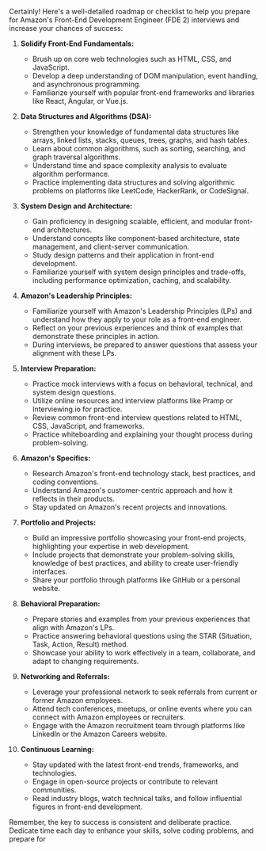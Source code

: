 Certainly! Here's a well-detailed roadmap or checklist to help you prepare for Amazon's Front-End Development Engineer (FDE 2) interviews and increase your chances of success:

1. **Solidify Front-End Fundamentals:**
   - Brush up on core web technologies such as HTML, CSS, and JavaScript.
   - Develop a deep understanding of DOM manipulation, event handling, and asynchronous programming.
   - Familiarize yourself with popular front-end frameworks and libraries like React, Angular, or Vue.js.

2. **Data Structures and Algorithms (DSA):**
   - Strengthen your knowledge of fundamental data structures like arrays, linked lists, stacks, queues, trees, graphs, and hash tables.
   - Learn about common algorithms, such as sorting, searching, and graph traversal algorithms.
   - Understand time and space complexity analysis to evaluate algorithm performance.
   - Practice implementing data structures and solving algorithmic problems on platforms like LeetCode, HackerRank, or CodeSignal.

3. **System Design and Architecture:**
   - Gain proficiency in designing scalable, efficient, and modular front-end architectures.
   - Understand concepts like component-based architecture, state management, and client-server communication.
   - Study design patterns and their application in front-end development.
   - Familiarize yourself with system design principles and trade-offs, including performance optimization, caching, and scalability.

4. **Amazon's Leadership Principles:**
   - Familiarize yourself with Amazon's Leadership Principles (LPs) and understand how they apply to your role as a front-end engineer.
   - Reflect on your previous experiences and think of examples that demonstrate these principles in action.
   - During interviews, be prepared to answer questions that assess your alignment with these LPs.

5. **Interview Preparation:**
   - Practice mock interviews with a focus on behavioral, technical, and system design questions.
   - Utilize online resources and interview platforms like Pramp or Interviewing.io for practice.
   - Review common front-end interview questions related to HTML, CSS, JavaScript, and frameworks.
   - Practice whiteboarding and explaining your thought process during problem-solving.

6. **Amazon's Specifics:**
   - Research Amazon's front-end technology stack, best practices, and coding conventions.
   - Understand Amazon's customer-centric approach and how it reflects in their products.
   - Stay updated on Amazon's recent projects and innovations.

7. **Portfolio and Projects:**
   - Build an impressive portfolio showcasing your front-end projects, highlighting your expertise in web development.
   - Include projects that demonstrate your problem-solving skills, knowledge of best practices, and ability to create user-friendly interfaces.
   - Share your portfolio through platforms like GitHub or a personal website.

8. **Behavioral Preparation:**
   - Prepare stories and examples from your previous experiences that align with Amazon's LPs.
   - Practice answering behavioral questions using the STAR (Situation, Task, Action, Result) method.
   - Showcase your ability to work effectively in a team, collaborate, and adapt to changing requirements.

9. **Networking and Referrals:**
   - Leverage your professional network to seek referrals from current or former Amazon employees.
   - Attend tech conferences, meetups, or online events where you can connect with Amazon employees or recruiters.
   - Engage with the Amazon recruitment team through platforms like LinkedIn or the Amazon Careers website.

10. **Continuous Learning:**
    - Stay updated with the latest front-end trends, frameworks, and technologies.
    - Engage in open-source projects or contribute to relevant communities.
    - Read industry blogs, watch technical talks, and follow influential figures in front-end development.

Remember, the key to success is consistent and deliberate practice. Dedicate time each day to enhance your skills, solve coding problems, and prepare for